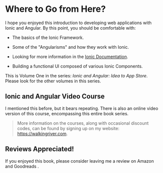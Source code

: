 # Where to Go from Here?

I hope you enjoyed this introduction to developing web applications with
Ionic and Angular. By this point, you should be comfortable with:

-   The basics of the Ionic Framework.

-   Some of the "Angularisms" and how they work with Ionic.

-   Looking for more information in the [Ionic
    Documentation](https://ionicframework.com/docs).

-   Building a functional UI composed of various Ionic Components.

This is Volume One in the series: *Ionic and Angular: Idea to App
Store*. Please look for the other volumes in this series.

## Ionic and Angular Video Course

I mentioned this before, but it bears repeating. There is also an online
video version of this course, encompassing this entire book series.

> More information on the courses, along with occasional discount codes,
> can be found by signing up on my website: <https://walkingriver.com>.

## Reviews Appreciated!

If you enjoyed this book, please consider leaving me a review on Amazon
and Goodreads .

